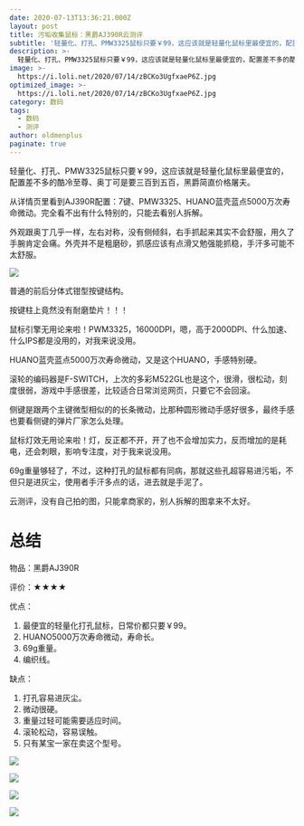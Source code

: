 ```yaml
---
date: 2020-07-13T13:36:21.000Z
layout: post
title: 污垢收集鼠标：黑爵AJ390R云测评
subtitle: '轻量化、打孔、PMW3325鼠标只要￥99，这应该就是轻量化鼠标里最便宜的，配置差不多的酷冷至尊、奥丁可是要三百到五百，黑爵简直价格屠夫'
description: >-
  轻量化、打孔、PMW3325鼠标只要￥99，这应该就是轻量化鼠标里最便宜的，配置差不多的酷冷至尊、奥丁可是要三百到五百，黑爵简直价格屠夫
image: >-
  https://i.loli.net/2020/07/14/zBCKo3UgfxaeP6Z.jpg
optimized_image: >-
  https://i.loli.net/2020/07/14/zBCKo3UgfxaeP6Z.jpg
category: 数码
tags:
  - 数码
  - 测评
author: oldmenplus
paginate: true
---
```


轻量化、打孔、PMW3325鼠标只要￥99，这应该就是轻量化鼠标里最便宜的，配置差不多的酷冷至尊、奥丁可是要三百到五百，黑爵简直价格屠夫。

从详情页里看到AJ390R配置：7键、PMW3325、HUANO蓝壳蓝点5000万次寿命微动。完全看不出有什么特别的，只能去看别人拆解。

外观跟奥丁几乎一样，左右对称，没有侧倾斜，右手抓起来其实不会舒服，用久了手腕肯定会痛。外壳并不是粗磨砂，抓感应该有点滑又勉强能抓稳，手汗多可能不太舒服。

![](https://i.loli.net/2020/07/13/Ip48egqo6dkMCzO.jpg)

普通的前后分体式钳型按键结构。

按键柱上竟然没有耐磨垫片！！！

鼠标引擎无用论来啦！PWM3325，16000DPI，嗯，高于2000DPI、什么加速、什么IPS都是没用的，对我来说没用。

HUANO蓝壳蓝点5000万次寿命微动，又是这个HUANO，手感特别硬。

滚轮的编码器是F-SWITCH，上次的多彩M522GL也是这个，很滑，很松动，刻度很弱，游戏中手感很差，比较适合日常浏览网页，只要它不会回滚。

侧键是跟两个主键微型相似的的长条微动，比那种圆形微动手感好很多，最终手感也要看侧键的弹片厂家怎么处理。

鼠标灯效无用论来啦！灯，反正都不开，开了也不会增加实力，反而增加的是耗电，还会刺眼，影响专注度，对于我来说没用。

69g重量够轻了，不过，这种打孔的鼠标都有同病，那就这些孔超容易进污垢，不但只是进灰尘，使用者手汗多点的话，进去就是手泥了。

云测评，没有自己拍的图，只能拿商家的，别人拆解的图拿来不太好。

# 总结

物品：黑爵AJ390R

评价：★★★★

优点：

1. 最便宜的轻量化打孔鼠标，日常价都只要￥99。
3. HUANO5000万次寿命微动，寿命长。
3. 69g重量。
4. 编织线。

缺点：

1. 打孔容易进灰尘。
2. 微动很硬。
3. 重量过轻可能需要适应时间。
4. 滚轮松动，容易误触。
5. 只有某宝一家在卖这个型号。



![](https://i.loli.net/2020/07/13/3B85INPhGtgbdup.jpg)

![](https://i.loli.net/2020/07/13/H7fJUdF6cLxTGka.jpg)

![](https://i.loli.net/2020/07/13/gM1KFPovZNESt7O.jpg)

![](https://i.loli.net/2020/07/13/dnXMoEym7azQ4Th.png)

